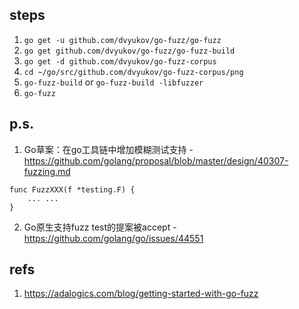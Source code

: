 ## steps

1. `go get -u github.com/dvyukov/go-fuzz/go-fuzz`
2. `go get github.com/dvyukov/go-fuzz/go-fuzz-build`
3. `go get -d github.com/dvyukov/go-fuzz-corpus`
4. `cd ~/go/src/github.com/dvyukov/go-fuzz-corpus/png`
5. `go-fuzz-build` or `go-fuzz-build -libfuzzer`
6. `go-fuzz`

## p.s.

1. Go草案：在go工具链中增加模糊测试支持 - https://github.com/golang/proposal/blob/master/design/40307-fuzzing.md

```
func FuzzXXX(f *testing.F) {
	... ...
}
```

2. Go原生支持fuzz test的提案被accept - https://github.com/golang/go/issues/44551

## refs

1. https://adalogics.com/blog/getting-started-with-go-fuzz